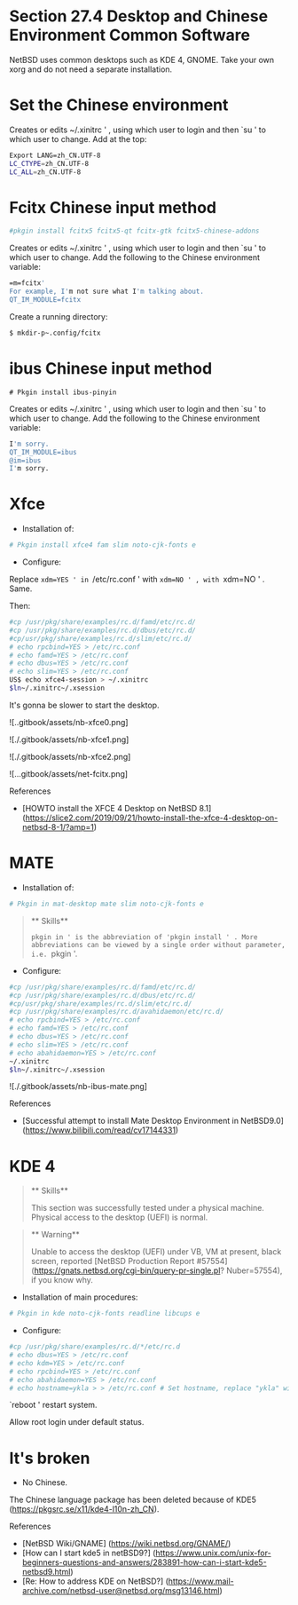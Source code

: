 # Section 27.4 Desktop and Chinese Environment Common Software

NetBSD uses common desktops such as KDE 4, GNOME. Take your own xorg and do not need a separate installation.

# Set the Chinese environment

Creates or edits ~/.xinitrc ' , using which user to login and then `su ' to which user to change. Add at the top:

```sh '
Export LANG=zh_CN.UTF-8
LC_CTYPE=zh_CN.UTF-8
LC_ALL=zh_CN.UTF-8
````

# Fcitx Chinese input method

```sh '
#pkgin install fcitx5 fcitx5-qt fcitx-gtk fcitx5-chinese-addons
````

Creates or edits ~/.xinitrc ' , using which user to login and then `su ' to which user to change. Add the following to the Chinese environment variable:

```sh '
=m=fcitx'
For example, I'm not sure what I'm talking about.
QT_IM_MODULE=fcitx
````

Create a running directory:

```sh '
$ mkdir-p~.config/fcitx
````

# ibus Chinese input method

````
# Pkgin install ibus-pinyin
````

Creates or edits ~/.xinitrc ' , using which user to login and then `su ' to which user to change. Add the following to the Chinese environment variable:

```sh '
I'm sorry.
QT_IM_MODULE=ibus
@im=ibus
I'm sorry.
````

# Xfce

- Installation of:

```sh '
# Pkgin install xfce4 fam slim noto-cjk-fonts e
````

- Configure:

Replace `xdm=YES ' in `/etc/rc.conf ' with `xdm=NO ' , with `xdm=NO ' . Same.

Then:

```sh '
#cp /usr/pkg/share/examples/rc.d/famd/etc/rc.d/
#cp /usr/pkg/share/examples/rc.d/dbus/etc/rc.d/
#cp/usr/pkg/share/examples/rc.d/slim/etc/rc.d/
# echo rpcbind=YES > /etc/rc.conf
# echo famd=YES > /etc/rc.conf
# echo dbus=YES > /etc/rc.conf
# echo slim=YES > /etc/rc.conf
US$ echo xfce4-session > ~/.xinitrc
$ln~/.xinitrc~/.xsession
````

It's gonna be slower to start the desktop.

![..gitbook/assets/nb-xfce0.png]

![./.gitbook/assets/nb-xfce1.png]

![./.gitbook/assets/nb-xfce2.png]

![...gitbook/assets/net-fcitx.png]

References

- [HOWTO install the XFCE 4 Desktop on NetBSD 8.1] (https://slice2.com/2019/09/21/howto-install-the-xfce-4-desktop-on-netbsd-8-1/?amp=1)

# MATE

- Installation of:

```sh '
# Pkgin in mat-desktop mate slim noto-cjk-fonts e
````

>** Skills**
>
> `pkgin in ' is the abbreviation of 'pkgin install ' . More abbreviations can be viewed by a single order without parameter, i.e. `pkgin '.

- Configure:

```sh '
#cp /usr/pkg/share/examples/rc.d/famd/etc/rc.d/
#cp /usr/pkg/share/examples/rc.d/dbus/etc/rc.d/
#cp/usr/pkg/share/examples/rc.d/slim/etc/rc.d/
#cp /usr/pkg/share/examples/rc.d/avahidaemon/etc/rc.d/
# echo rpcbind=YES > /etc/rc.conf
# echo famd=YES > /etc/rc.conf
# echo dbus=YES > /etc/rc.conf
# echo slim=YES > /etc/rc.conf
# echo abahidaemon=YES > /etc/rc.conf
~/.xinitrc
$ln~/.xinitrc~/.xsession
````

![./.gitbook/assets/nb-ibus-mate.png]

References

- [Successful attempt to install Mate Desktop Environment in NetBSD9.0] (https://www.bilibili.com/read/cv17144331)

# KDE 4

>** Skills**
>
>This section was successfully tested under a physical machine. Physical access to the desktop (UEFI) is normal.

>** Warning**
>
>Unable to access the desktop (UEFI) under VB, VM at present, black screen, reported [NetBSD Production Report #57554] (https://gnats.netbsd.org/cgi-bin/query-pr-single.pl? Nuber=57554), if you know why.

- Installation of main procedures:

```sh '
# Pkgin in kde noto-cjk-fonts readline libcups e
````

- Configure:

```sh '
#cp /usr/pkg/share/examples/rc.d/*/etc/rc.d
# echo dbus=YES > /etc/rc.conf
# echo kdm=YES > /etc/rc.conf
# echo rpcbind=YES > /etc/rc.conf
# echo abahidaemon=YES > /etc/rc.conf
# echo hostname=ykla > > /etc/rc.conf # Set hostname, replace "ykla" with the hostname you want to use
````

`reboot ' restart system.

Allow root login under default status.

# It's broken #

- No Chinese.

The Chinese language package has been deleted because of KDE5 (https://pkgsrc.se/x11/kde4-l10n-zh_CN).

References

- [NetBSD Wiki/GNAME] (https://wiki.netbsd.org/GNAME/)
- [How can I start kde5 in netBSD9?] (https://www.unix.com/unix-for-beginners-questions-and-answers/283891-how-can-i-start-kde5-netbsd9.html)
- [Re: How to address KDE on NetBSD?] (https://www.mail-archive.com/netbsd-user@netbsd.org/msg13146.html)
